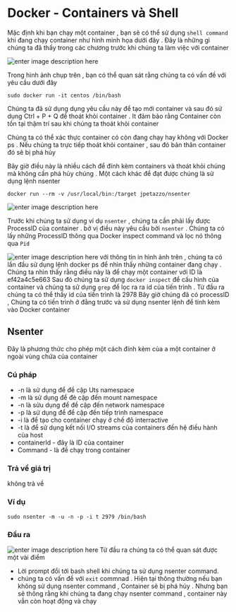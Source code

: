 # Docker - Containers và Shell

Mặc định khi bạn chạy một container , bạn sẽ có thể sử dụng `shell command` khi đang chạy container như hình minh họa dưới đây . Đây là những gì chúng ta đã thấy trong các chương trước khi chúng ta làm việc với container

![enter image description here](https://www.tutorialspoint.com/docker/images/shell_command.jpg)

Trong hình ảnh chụp trên , bạn có thể quan sát rằng chúng ta có vấn đề với yêu cầu dưới đây

    sudo docker run -it centos /bin/bash

Chúng ta đã sử dụng dụng yêu cầu này để tạo mới container và sau đó sử dụng Ctrl + P + Q để thoát khỏi container . It đảm bảo rằng Container còn tồn tại thậm trí sau khi chúng ta thoát khỏi container

Chúng ta có thể xác thực container có còn đang chạy hay không với Docker ps . Nếu chúng ta trực tiếp thoát khỏi container , sau đó bản thân container đó sẽ bị phá hủy

Bây giờ điều này là nhiều cách để đính kèm containers và thoát khỏi chúng mà không cần phá hủy chúng . Một cách khác để đạt được chúng là sử dụng lệnh nsenter

    docker run --rm -v /usr/local/bin:/target jpetazzo/nsenter

![enter image description here](https://www.tutorialspoint.com/docker/images/nsenter_image.jpg)

Trước khi chúng ta sử dụng ví dụ `nsenter` , chúng ta cần phải lấy được ProcessID của container . bở vị điều này yêu cầu bởi `nsenter` . Chúng ta có lấy những ProcessID thông qua Docker inspect command và lọc nó thông qua `Pid`

![enter image description here](https://www.tutorialspoint.com/docker/images/inspect_command.jpg)
với thông tin in hình ảnh trên , chúng ta có lần đầu sử dụng lệnh docker ps để nhìn thấy những container đang chạy . Chúng ta nhìn thấy rằng điều này là để chạy một container với ID là ef42a4c5e663
Sau đó chúng ta sử dụng `docker inspect` để cấu hình của container và chúng ta sử dụng `grep` để lọc ra ra id của tiến trình . Từ đầu ra chúng ta có thể thấy id của tiến trình là 2978
Bây giờ chúng đã có processID , Chúng ta có tiến trình ở đằng trước và sử dụng nsenter lệnh để tính kèm vào Docker container

## Nsenter

Đây là phương thức cho phép một cách đính kèm của a một container ở ngoài vùng chứa của container

### Cú pháp

- -n là sử dụng để đề cập Uts namespace
- -m là sử dụng để đè cập đến mount namespace
- -n là sửu dụng để đề cập đến network namespace
- -p là sử dụng để để cập đến tiếp trình namespace
- -i là để tạo cho container chạy ở chế độ interractive
- -t là để sử dụng kết nối I/O streams của containers đến hệ điều hành của host
- containerId - đây là ID của container
- Command - là đề chạy trong container

### Trả về giá trị

không trả về

### Ví dụ

    sudo nsenter -m -u -n -p -i t 2979 /bin/bash

### Đầu ra

![enter image description here](https://www.tutorialspoint.com/docker/images/nsenter.jpg)
Từ đầu ra chúng ta có thể quan sát được một vài điểm

- Lời prompt đổi tới bash shell khi chúng ta sử dụng nsenter command.
- chúng ta có vấn đề với `exit` commnad . Hiện tại thông thường nếu bạn không sử dụng nsenter command , Container sẽ bị phá hủy . Nhưng bạn sẽ thông rằng khi chúng ta đang chạy nsenter command , container này vẫn còn hoạt động và chạy
